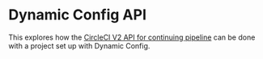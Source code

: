 # Dynamic Config API

This explores how the [CircleCI V2 API for continuing pipeline](https://circleci.com/docs/api/v2/#operation/continuePipeline) can be done with a project set up with Dynamic Config.
